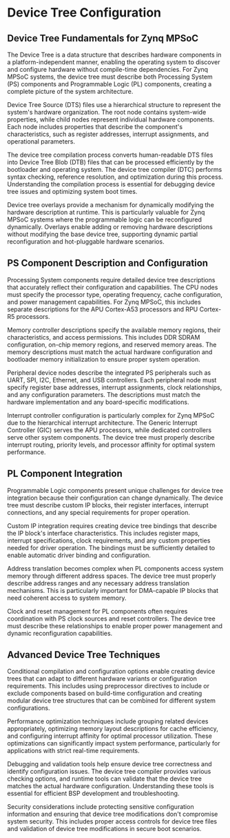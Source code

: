 # Device Tree Configuration

## Device Tree Fundamentals for Zynq MPSoC

The Device Tree is a data structure that describes hardware components in a platform-independent manner, enabling the operating system to discover and configure hardware without compile-time dependencies. For Zynq MPSoC systems, the device tree must describe both Processing System (PS) components and Programmable Logic (PL) components, creating a complete picture of the system architecture.

Device Tree Source (DTS) files use a hierarchical structure to represent the system's hardware organization. The root node contains system-wide properties, while child nodes represent individual hardware components. Each node includes properties that describe the component's characteristics, such as register addresses, interrupt assignments, and operational parameters.

The device tree compilation process converts human-readable DTS files into Device Tree Blob (DTB) files that can be processed efficiently by the bootloader and operating system. The device tree compiler (DTC) performs syntax checking, reference resolution, and optimization during this process. Understanding the compilation process is essential for debugging device tree issues and optimizing system boot times.

Device tree overlays provide a mechanism for dynamically modifying the hardware description at runtime. This is particularly valuable for Zynq MPSoC systems where the programmable logic can be reconfigured dynamically. Overlays enable adding or removing hardware descriptions without modifying the base device tree, supporting dynamic partial reconfiguration and hot-pluggable hardware scenarios.

## PS Component Description and Configuration

Processing System components require detailed device tree descriptions that accurately reflect their configuration and capabilities. The CPU nodes must specify the processor type, operating frequency, cache configuration, and power management capabilities. For Zynq MPSoC, this includes separate descriptions for the APU Cortex-A53 processors and RPU Cortex-R5 processors.

Memory controller descriptions specify the available memory regions, their characteristics, and access permissions. This includes DDR SDRAM configuration, on-chip memory regions, and reserved memory areas. The memory descriptions must match the actual hardware configuration and bootloader memory initialization to ensure proper system operation.

Peripheral device nodes describe the integrated PS peripherals such as UART, SPI, I2C, Ethernet, and USB controllers. Each peripheral node must specify register base addresses, interrupt assignments, clock relationships, and any configuration parameters. The descriptions must match the hardware implementation and any board-specific modifications.

Interrupt controller configuration is particularly complex for Zynq MPSoC due to the hierarchical interrupt architecture. The Generic Interrupt Controller (GIC) serves the APU processors, while dedicated controllers serve other system components. The device tree must properly describe interrupt routing, priority levels, and processor affinity for optimal system performance.

## PL Component Integration

Programmable Logic components present unique challenges for device tree integration because their configuration can change dynamically. The device tree must describe custom IP blocks, their register interfaces, interrupt connections, and any special requirements for proper operation.

Custom IP integration requires creating device tree bindings that describe the IP block's interface characteristics. This includes register maps, interrupt specifications, clock requirements, and any custom properties needed for driver operation. The bindings must be sufficiently detailed to enable automatic driver binding and configuration.

Address translation becomes complex when PL components access system memory through different address spaces. The device tree must properly describe address ranges and any necessary address translation mechanisms. This is particularly important for DMA-capable IP blocks that need coherent access to system memory.

Clock and reset management for PL components often requires coordination with PS clock sources and reset controllers. The device tree must describe these relationships to enable proper power management and dynamic reconfiguration capabilities.

## Advanced Device Tree Techniques

Conditional compilation and configuration options enable creating device trees that can adapt to different hardware variants or configuration requirements. This includes using preprocessor directives to include or exclude components based on build-time configuration and creating modular device tree structures that can be combined for different system configurations.

Performance optimization techniques include grouping related devices appropriately, optimizing memory layout descriptions for cache efficiency, and configuring interrupt affinity for optimal processor utilization. These optimizations can significantly impact system performance, particularly for applications with strict real-time requirements.

Debugging and validation tools help ensure device tree correctness and identify configuration issues. The device tree compiler provides various checking options, and runtime tools can validate that the device tree matches the actual hardware configuration. Understanding these tools is essential for efficient BSP development and troubleshooting.

Security considerations include protecting sensitive configuration information and ensuring that device tree modifications don't compromise system security. This includes proper access controls for device tree files and validation of device tree modifications in secure boot scenarios.
